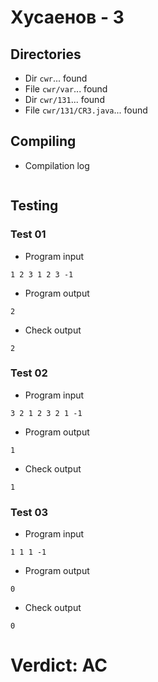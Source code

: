 # Хусаенов - 3
## Directories
- Dir `cwr`... found
- File `cwr/var`... found
- Dir `cwr/131`... found
- File `cwr/131/CR3.java`... found
## Compiling
- Compilation log
```

```
## Testing
### Test 01
- Program input
```
1 2 3 1 2 3 -1

```
- Program output
```
2
```
- Check output
```
2

```
### Test 02
- Program input
```
3 2 1 2 3 2 1 -1

```
- Program output
```
1
```
- Check output
```
1

```
### Test 03
- Program input
```
1 1 1 -1

```
- Program output
```
0
```
- Check output
```
0

```
# Verdict: AC
